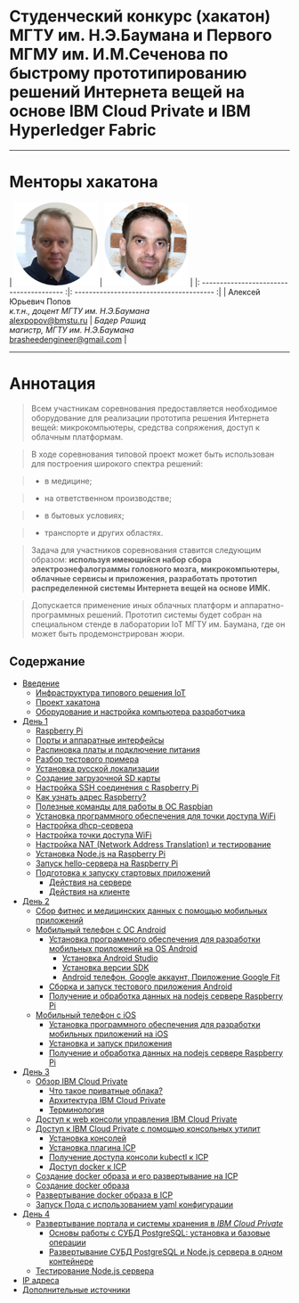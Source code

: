 # Cтуденческий конкурс (хакатон) МГТУ им. Н.Э.Баумана и Первого МГМУ им. И.М.Сеченова по быстрому прототипированию решений Интернета вещей на основе IBM Cloud Private и IBM Hyperledger Fabric

---

# Менторы хакатона


|   <img src="assets/aleksei_popov.png" width="150"> |  <img src="assets/bader_rasheed.png" width="150">  |
|: --------------------------------------- :|: --------------------------------------- :|
| Алексей Юрьевич Попов <br> *к.т.н., доцент МГТУ им. Н.Э.Баумана* <br> alexpopov@bmstu.ru | *Бадер Рашид* <br> *магистр, МГТУ им. Н.Э.Баумана* <br> brasheedengineer@gmail.com |

---
	

# Аннотация <a name="0"></a>

> Всем участникам соревнования предоставляется необходимое оборудование для реализации прототипа решения Интернета вещей: микрокомпьютеры, средства сопряжения, доступ к облачным платформам. 

> В ходе соревнования типовой проект может быть использован для построения широкого спектра решений: 

> - в медицине; 

> - на ответственном производстве; 

> - в бытовых условиях; 

> - транспорте и других областях.

> Задача для участников соревнования ставится следующим образом: **используя имеющийся набор сбора электроэнефалограммы головного мозга, микрокомпьютеры, облачные сервисы и приложения, разработать прототип распределенной системы Интернета вещей на основе ИМК.** 

> Допускается применение иных облачных платформ и аппаратно-программных решений. Прототип системы будет собран на специальном стенде в лаборатории IoT МГТУ им. Баумана, где он может быть продемонстрирован жюри. 



## Содержание
- [Введение](#1)
	- [Инфраструктура типового решения IoT](#11)
	- [Проект хакатона](#11)
	- [Оборудование и настройка компьютера разработчика](#12)
- [День 1](#day1)
	- [Raspberry Pi](#21)
	- [Порты и аппаратные интерфейсы](#22)
	- [Распиновка платы и подключение питания](#23)
	- [Разбор тестового примера](#25) 
	- [Установка русской локализации](#250) 
	- [Создание загрузочной SD карты](#251) 
	- [Настройка SSH соединения с Raspberry Pi](#26)
	- [Как узнать адрес Raspberry?](#27)
	- [Полезные команды для работы в ОС Raspbian](#28)
	- [Установка программного обеспечения для точки доступа WiFi](#29)
	- [Настройка dhcp-сервера](#2a)
	- [Настройка точки доступа WiFi](#2b)
	- [Настройка NAT (Network Address Translation) и тестирование](#2c)
	- [Установка Node.js на Raspberry Pi](#2d)
	- [Запуск hello-сервера на Raspberry Pi](#2e)
	- [Подготовка к запуску стартовых приложений](#2f)
		- [Действия на сервере](#2f01)
		- [Действия на клиенте](#2f02)
- [День 2](#day2)
	- [Сбор фитнес и медицинских данных с помощью мобильных приложений](#31)
	- [Мобильный телефон с ОС Android](#32)
		- [Установка программного обеспечения для разработки мобильных приложений на OS Android](#321)
			- [Установка Android Studio](#3211)
			- [Установка версии SDK](#3212)
			- [Android телефон, Google аккаунт, Приложение Google Fit](#3213)
		- [Сборка и запуск тестового приложения Android](#322)
		- [Получение и обработка данных на nodejs сервере Raspberry Pi ](#331)
	- [Мобильный телефон с iOS](#33)
		- [Установка программного обеспечения для разработки мобильных приложений на iOS](#331)
		- [Установка и запуск приложения](#332)
		- [Получение и обработка данных на nodejs сервере Raspberry Pi ](#333)
- [День 3](#day3)
	- [Обзор IBM Cloud Private](#41)
		- [Что такое приватные облака?](#411)
		- [Архитектура IBM Cloud Private](#412)
		- [Терминология](#413)
	- [Доступ к web консоли управления IBM Cloud Private](#42)
	- [Доступ к IBM Cloud Private с помощью консольных утилит](#43)
		- [Установка консолей](#431)
		- [Установка плагина ICP](#432)
		- [Получение доступа консоли kubectl к ICP](#433)
		- [Доступ docker к ICP](#434)
	- [Создание docker образа и его развертывание на ICP](#44)
	- [Создание docker образа](#441)
	- [Развертывание docker образа в ICP](#442)
	- [Запуск Пода с использованием yaml конфигурации](#443)
- [День 4](#day4)
	- [Развертывание портала и системы хранения в *IBM Cloud Private*](#51)
		- [Основы работы с СУБД PostgreSQL:  установка и базовые операции](#511)
		- [Развертывание СУБД PostgreSQL и Node.js сервера в одном контейнере](#512)
	- [Тестирование Node.js сервера](#52)
- [IP адреса](#99)
- [Дополнительные источники](#a001)
